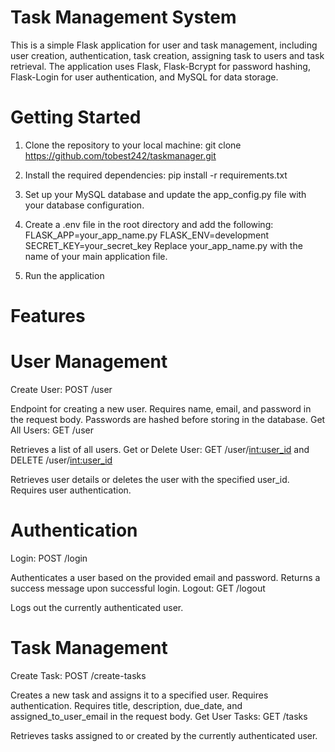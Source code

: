 # Task Management System

This is a simple Flask application for user and task management, including user creation, authentication, task creation, assigning task to users and task retrieval. The application uses Flask, Flask-Bcrypt for password hashing, Flask-Login for user authentication, and MySQL for data storage.


# Getting Started

1. Clone the repository to your local machine:
   git clone https://github.com/tobest242/taskmanager.git

2. Install the required dependencies:
   pip install -r requirements.txt

3. Set up your MySQL database and update the app_config.py file with your database configuration.

4. Create a .env file in the root directory and add the following:
    FLASK_APP=your_app_name.py
    FLASK_ENV=development
    SECRET_KEY=your_secret_key
   Replace your_app_name.py with the name of your main application file.

5. Run the application

# Features

# User Management

Create User: POST /user

  Endpoint for creating a new user.
  Requires name, email, and password in the request body.
  Passwords are hashed before storing in the database.
  Get All Users: GET /user
  
  Retrieves a list of all users.
  Get or Delete User: GET /user/<int:user_id> and DELETE /user/<int:user_id>
  
  Retrieves user details or deletes the user with the specified user_id.
  Requires user authentication.

# Authentication
  Login: POST /login
  
  Authenticates a user based on the provided email and password.
  Returns a success message upon successful login.
  Logout: GET /logout
  
  Logs out the currently authenticated user.
  
# Task Management
  Create Task: POST /create-tasks
  
  Creates a new task and assigns it to a specified user.
  Requires authentication.
  Requires title, description, due_date, and assigned_to_user_email in the request body.
  Get User Tasks: GET /tasks
  
  Retrieves tasks assigned to or created by the currently authenticated user.
